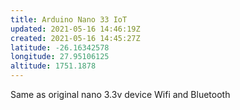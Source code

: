 ```yaml
---
title: Arduino Nano 33 IoT
updated: 2021-05-16 14:46:19Z
created: 2021-05-16 14:45:27Z
latitude: -26.16342578
longitude: 27.95106125
altitude: 1751.1878
---
```


Same as original nano
3.3v device
Wifi and Bluetooth 
